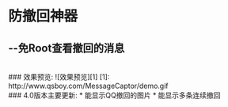 # 防撤回神器
## --免Root查看撤回的消息
<br>
### 效果预览:
 ![效果预览][1]
  [1]: http://www.qsboy.com/MessageCaptor/demo.gif
  
  <br>
### 4.0版本主要更新:
  * 能显示QQ撤回的图片
  * 能显示多条连续撤回
